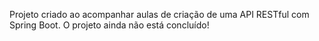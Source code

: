 Projeto criado ao acompanhar aulas de criação de uma API RESTful com Spring Boot.
O projeto ainda não está concluído!
